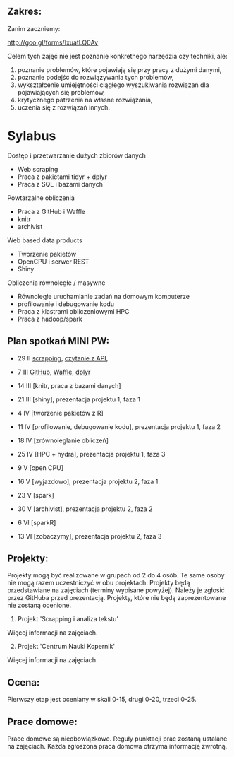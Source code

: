Zakres:
-------

Zanim zaczniemy:

http://goo.gl/forms/IxuatLQ0Av

Celem tych zajęć nie jest poznanie konkretnego narzędzia czy techniki, ale:

1. poznanie problemów, które pojawiają się przy pracy z dużymi danymi,
2. poznanie podejść do rozwiązywania tych problemów,
3. wykształcenie umiejętności ciągłego wyszukiwania rozwiązań dla pojawiających się problemów,
4. krytycznego patrzenia na własne rozwiązania,
5. uczenia się z rozwiązań innych.


# Sylabus

Dostęp i przetwarzanie dużych zbiorów danych
* Web scraping 
* Praca z pakietami tidyr + dplyr 
* Praca z SQL i bazami danych

Powtarzalne obliczenia
* Praca z GitHub i Waffle
* knitr
* archivist

Web based data products
* Tworzenie pakietów 
* OpenCPU i serwer REST 
* Shiny 

Obliczenia równoległe / masywne
* Równoległe uruchamianie zadań na domowym komputerze
* profilowanie i debugowanie kodu 
* Praca z klastrami obliczeniowymi HPC 
* Praca z hadoop/spark



Plan spotka&#324; MINI PW:
-------------------------

* 29 II [scrapping](https://pbiecek.gitbooks.io/przewodnik/content/Programowanie/jak_zeskrobywac_dane_ze_stron_www_uzywajac_pakietu.html), [czytanie z API](https://pbiecek.gitbooks.io/przewodnik/content/Programowanie/jak_pobierac_dane_z_twittera.html), 
* 7 III [GitHub](https://pbiecek.gitbooks.io/przewodnik/content/Programowanie/jak_korzystac_z_serwisu_github_i_waffle.html), [Waffle](https://pbiecek.gitbooks.io/przewodnik/content/Programowanie/jak_korzystac_z_serwisu_waffle.html), [dplyr](https://pbiecek.gitbooks.io/przewodnik/content/Programowanie/czyscic_przetwarzac.html)
* 14 III [knitr, praca z bazami danych]
* 21 III [shiny], prezentacja projektu 1, faza 1
* 4 IV [tworzenie pakietów z R]
* 11 IV [profilowanie, debugowanie kodu], prezentacja projektu 1, faza 2
* 18 IV [zrównoleglanie obliczeń]

* 25 IV [HPC + hydra], prezentacja projektu 1, faza 3 
* 9 V [open CPU]
* 16 V [wyjazdowo], prezentacja projektu 2, faza 1 
* 23 V [spark]
* 30 V [archivist], prezentacja projektu 2, faza 2
* 6 VI [sparkR]
* 13 VI [zobaczymy], prezentacja projektu 2, faza 3 


Projekty:
---------

Projekty mogą być realizowane w grupach od 2 do 4 osób. Te same osoby nie mogą razem uczestniczyć w obu projektach.
Projekty będą przedstawiane na zajęciach (terminy wypisane powyżej). Należy je zgłosić przez GitHuba przed prezentacją. 
Projekty, które nie będą zaprezentowane nie zostaną ocenione.

1. Projekt 'Scrapping i analiza tekstu'

Więcej informacji na zajęciach.

2. Projekt 'Centrum Nauki Kopernik'

Więcej informacji na zajęciach.

Ocena:
------

Pierwszy etap jest oceniany w skali 0-15, drugi 0-20, trzeci 0-25.

Prace domowe:
-------------

Prace domowe są nieobowiązkowe.
Reguły punktacji prac zostaną ustalane na zajęciach.
Każda zgłoszona praca domowa otrzyma informację zwrotną.

